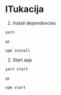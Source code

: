# ITukacija

1. Install dependencies
```
yarn
```
or

```
npm install
```

2. Start app
```
yarn start
```

or

```
npm start
```

